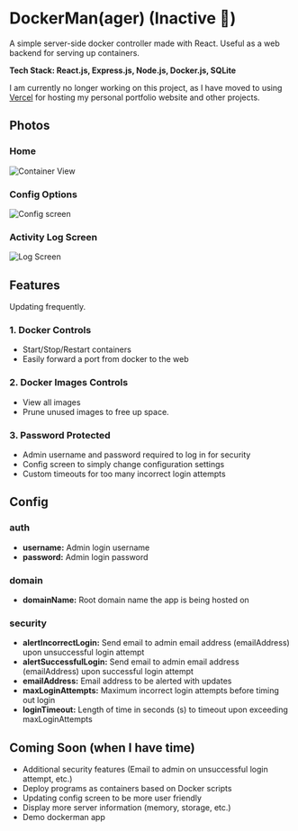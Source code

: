 # DockerMan(ager) (Inactive 🚫)

A simple server-side docker controller made with React.  Useful as a web backend for serving up containers.

**Tech Stack: React.js, Express.js, Node.js, Docker.js, SQLite**

I am currently no longer working on this project, as I have moved to using [Vercel](https://vercel.com/home) for hosting my personal portfolio website and other projects.

## Photos

### Home

![Container View](https://i.imgur.com/7I1RGFl.png)

### Config Options

![Config screen](https://i.imgur.com/TDxDVSc.png)

### Activity Log Screen

![Log Screen](https://i.imgur.com/E3zizY1.png)

## Features

Updating frequently.

### 1. Docker Controls

- Start/Stop/Restart containers
- Easily forward a port from docker to the web

### 2. Docker Images Controls

- View all images
- Prune unused images to free up space.

### 3. Password Protected

- Admin username and password required to log in for security
- Config screen to simply change configuration settings
- Custom timeouts for too many incorrect login attempts

## Config

### auth

- **username:** Admin login username
- **password:** Admin login password

### domain

- **domainName:** Root domain name the app is being hosted on

### security

- **alertIncorrectLogin:** Send email to admin email address (emailAddress) upon unsuccessful login attempt
- **alertSuccessfulLogin:** Send email to admin email address (emailAddress) upon successful login attempt
- **emailAddress:** Email address to be alerted with updates
- **maxLoginAttempts:** Maximum incorrect login attempts before timing out login
- **loginTimeout:** Length of time in seconds (s) to timeout upon exceeding maxLoginAttempts

## Coming Soon (when I have time)

- Additional security features (Email to admin on unsuccessful login attempt, etc.)
- Deploy programs as containers based on Docker scripts
- Updating config screen to be more user friendly
- Display more server information (memory, storage, etc.)
- Demo dockerman app
